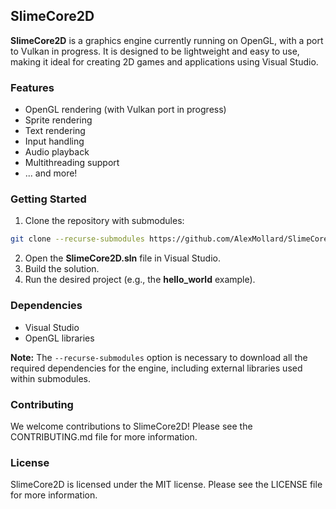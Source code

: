 ## SlimeCore2D

**SlimeCore2D** is a graphics engine currently running on OpenGL, with a port to Vulkan in progress. It is designed to be lightweight and easy to use, making it ideal for creating 2D games and applications using Visual Studio.

### Features

* OpenGL rendering (with Vulkan port in progress)
* Sprite rendering
* Text rendering
* Input handling
* Audio playback
* Multithreading support
* ... and more!

### Getting Started

1. Clone the repository with submodules:

```bash
git clone --recurse-submodules https://github.com/AlexMollard/SlimeCore2D.git
```

2. Open the **SlimeCore2D.sln** file in Visual Studio.
3. Build the solution.
4. Run the desired project (e.g., the **hello_world** example).

### Dependencies

* Visual Studio
* OpenGL libraries

**Note:** The `--recurse-submodules` option is necessary to download all the required dependencies for the engine, including external libraries used within submodules.

### Contributing

We welcome contributions to SlimeCore2D! Please see the CONTRIBUTING.md file for more information.

### License

SlimeCore2D is licensed under the MIT license. Please see the LICENSE file for more information.
